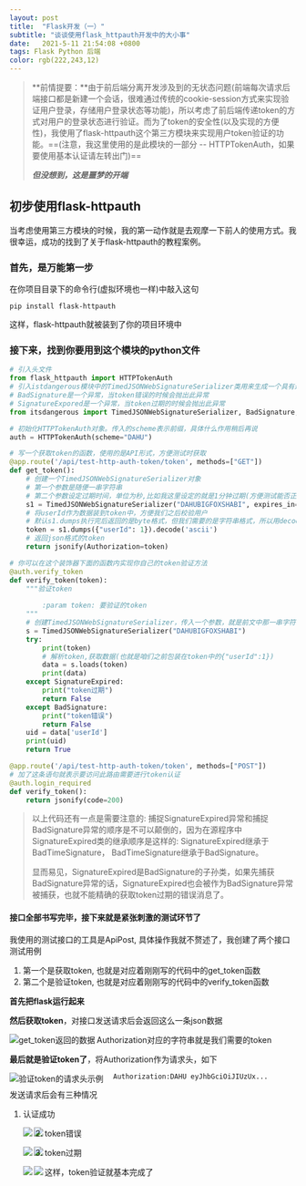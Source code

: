 ```yaml
---
layout: post
title:  "Flask开发（一）"
subtitle: "谈谈使用flask_httpauth开发中的大小事"
date:   2021-5-11 21:54:08 +0800
tags: Flask Python 后端
color: rgb(222,243,12)
---
```


> **前情提要：**由于前后端分离开发涉及到的无状态问题(前端每次请求后端接口都是新建一个会话，很难通过传统的cookie-session方式来实现验证用户登录，存储用户登录状态等功能)，所以考虑了前后端传递token的方式对用户的登录状态进行验证。而为了token的安全性(以及实现的方便性)，我使用了flask-httpauth这个第三方模块来实现用户token验证的功能。==(注意，我这里使用的是此模块的一部分 -- HTTPTokenAuth，如果要使用基本认证请左转出门)==
>
> ***但没想到，这是噩梦的开端***

## 初步使用flask-httpauth

当考虑使用第三方模块的时候，我的第一动作就是去观摩一下前人的使用方式。我很幸运，成功的找到了关于flask-httpauth的教程案例。

### 首先，是万能第一步

在你项目目录下的命令行(虚拟环境也一样)中敲入这句

```
pip install flask-httpauth
```

这样，flask-httpauth就被装到了你的项目环境中

### 接下来，找到你要用到这个模块的python文件

```python
# 引入头文件
from flask_httpauth import HTTPTokenAuth
# 引入istdangerous模块中的TimedJSONWebSignatureSerializer类用来生成一个具有过期时间的token
# BadSignature是一个异常，当token错误的时候会抛出此异常
# SignatureExpored是一个异常，当token过期的时候会抛出此异常
from itsdangerous import TimedJSONWebSignatureSerializer, BadSignature, SignatureExpired

# 初始化HTTPTokenAuth对象。传入的scheme表示前缀，具体什么作用稍后再说
auth = HTTPTokenAuth(scheme="DAHU")

# 写一个获取token的函数，使用的是API形式，方便测试时获取
@app.route('/api/test-http-auth-token/token', methods=["GET"])
def get_token():
    # 创建一个TimedJSONWebSignatureSerializer对象
    # 第一个参数是随便一串字符串
    # 第二个参数设定过期时间，单位为秒,比如我这里设定的就是1分钟过期(方便测试能否正常捕获token过期异常)
    s1 = TimedJSONWebSignatureSerializer("DAHUBIGFOXSHABI", expires_in=60)
    # 将userId作为数据装到token中，方便我们之后校验用户
    # 默认s1.dumps执行完后返回的是byte格式，但我们需要的是字符串格式，所以用decode函数对结果解码得到token字符串
    token = s1.dumps({"userId": 1}).decode('ascii')
    # 返回json格式的token
    return jsonify(Authorization=token)

# 你可以在这个装饰器下面的函数内实现你自己的token验证方法
@auth.verify_token
def verify_token(token):
    """验证token
		
        :param token: 要验证的token
    """
    # 创建TimedJSONWebSignatureSerializer，传入一个参数，就是前文中那一串字符串(要和前文一样)
    s = TimedJSONWebSignatureSerializer("DAHUBIGFOXSHABI")
    try:
        print(token)
        # 解析token,获取数据(也就是咱们之前包装在token中的{"userId":1})
        data = s.loads(token)
        print(data)
    except SignatureExpired:
        print("token过期")
        return False
    except BadSignature:
        print("token错误")
        return False
    uid = data['userId']
    print(uid)
    return True

@app.route('/api/test-http-auth-token/token', methods=["POST"])
# 加了这条语句就表示要访问此路由需要进行token认证
@auth.login_required
def verify_token():
    return jsonify(code=200)
```

> 以上代码还有一点是需要注意的: 捕捉SignatureExpired异常和捕捉BadSignature异常的顺序是不可以颠倒的，因为在源程序中SignatureExpired类的继承顺序是这样的: SignatureExpired继承于BadTimeSignature， BadTimeSignature继承于BadSignature。
>
> 显而易见，SignatureExpired是BadSignature的子孙类，如果先捕获BadSignature异常的话，SignatureExpired也会被作为BadSignature异常被捕获，也就不能精确的获取token过期的错误消息了。

#### 接口全部书写完毕，接下来就是紧张刺激的测试环节了

我使用的测试接口的工具是ApiPost, 具体操作我就不赘述了，我创建了两个接口测试用例

1. 第一个是获取token, 也就是对应着刚刚写的代码中的get_token函数
2. 第二个是验证token, 也就是对应着刚刚写的代码中的verify_token函数

**首先把flask运行起来**

**然后获取token**，对接口发送请求后会返回这么一条json数据

<img src="https://gitee.com/xinhuoshixincha/PictureBed/raw/master/blog/flask-httpauth/20210511-224756-0576.png" alt="get_token返回的数据" style="zoom:100%;" align="left"/>

Authorization对应的字符串就是我们需要的token

**最后就是验证token了**，将Authorization作为请求头，如下

<img src="https://gitee.com/xinhuoshixincha/PictureBed/raw/master/blog/flask-httpauth/20210511-232809-0868.png" alt="验证token的请求头示例" style="zoom:100%;" align="left"/>

```
  Authorization:DAHU eyJhbGciOiJIUzUx...
```

发送请求后会有三种情况

1. 认证成功

   <img src="https://gitee.com/xinhuoshixincha/PictureBed/raw/master/blog/flask-httpauth/20210511-231717-0262.png" align="left">

   <img src="https://gitee.com/xinhuoshixincha/PictureBed/raw/master/blog/flask-httpauth/20210511-231518-0877.png" align="left">

2. token错误

   <img src="https://gitee.com/xinhuoshixincha/PictureBed/raw/master/blog/flask-httpauth/20210511-233019-0110.png" align="left">

   <img src="https://gitee.com/xinhuoshixincha/PictureBed/raw/master/blog/flask-httpauth/20210511-230020-0610.png" align="left">

3. token过期

   <img src="https://gitee.com/xinhuoshixincha/PictureBed/raw/master/blog/flask-httpauth/20210511-233821-0242.png" align="left">

   <img src="https://gitee.com/xinhuoshixincha/PictureBed/raw/master/blog/flask-httpauth/20210511-230020-0610.png" align="left">

这样，token验证就基本完成了

